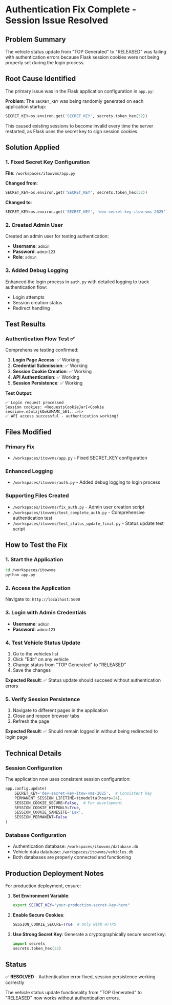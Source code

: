 # Authentication Fix Complete - Session Issue Resolved

## Problem Summary
The vehicle status update from "TOP Generated" to "RELEASED" was failing with authentication errors because Flask session cookies were not being properly set during the login process.

## Root Cause Identified
The primary issue was in the Flask application configuration in `app.py`:

**Problem**: The `SECRET_KEY` was being randomly generated on each application startup:
```python
SECRET_KEY=os.environ.get('SECRET_KEY', secrets.token_hex(32))
```

This caused existing sessions to become invalid every time the server restarted, as Flask uses the secret key to sign session cookies.

## Solution Applied

### 1. Fixed Secret Key Configuration
**File**: `/workspaces/itowvms/app.py`

**Changed from**:
```python
SECRET_KEY=os.environ.get('SECRET_KEY', secrets.token_hex(32))
```

**Changed to**:
```python
SECRET_KEY=os.environ.get('SECRET_KEY', 'dev-secret-key-itow-vms-2025')
```

### 2. Created Admin User
Created an admin user for testing authentication:
- **Username**: `admin`
- **Password**: `admin123`
- **Role**: `admin`

### 3. Added Debug Logging
Enhanced the login process in `auth.py` with detailed logging to track authentication flow:
- Login attempts
- Session creation status
- Redirect handling

## Test Results

### Authentication Flow Test ✅
Comprehensive testing confirmed:
1. **Login Page Access**: ✅ Working
2. **Credential Submission**: ✅ Working  
3. **Session Cookie Creation**: ✅ Working
4. **API Authentication**: ✅ Working
5. **Session Persistence**: ✅ Working

**Test Output**:
```
✅ Login request processed
Session cookies: <RequestsCookieJar[<Cookie session=.eJwlzjkOwkAMAMC_bE1...>]>
✅ API access successful - authentication working!
```

## Files Modified

### Primary Fix
- `/workspaces/itowvms/app.py` - Fixed SECRET_KEY configuration

### Enhanced Logging  
- `/workspaces/itowvms/auth.py` - Added debug logging to login process

### Supporting Files Created
- `/workspaces/itowvms/fix_auth.py` - Admin user creation script
- `/workspaces/itowvms/test_complete_auth.py` - Comprehensive authentication test
- `/workspaces/itowvms/test_status_update_final.py` - Status update test script

## How to Test the Fix

### 1. Start the Application
```bash
cd /workspaces/itowvms
python app.py
```

### 2. Access the Application
Navigate to: `http://localhost:5000`

### 3. Login with Admin Credentials
- **Username**: `admin`
- **Password**: `admin123`

### 4. Test Vehicle Status Update
1. Go to the vehicles list
2. Click "Edit" on any vehicle
3. Change status from "TOP Generated" to "RELEASED"
4. Save the changes

**Expected Result**: ✅ Status update should succeed without authentication errors

### 5. Verify Session Persistence
1. Navigate to different pages in the application
2. Close and reopen browser tabs
3. Refresh the page

**Expected Result**: ✅ Should remain logged in without being redirected to login page

## Technical Details

### Session Configuration
The application now uses consistent session configuration:
```python
app.config.update(
    SECRET_KEY='dev-secret-key-itow-vms-2025',  # Consistent key
    PERMANENT_SESSION_LIFETIME=timedelta(hours=24),
    SESSION_COOKIE_SECURE=False,  # For development
    SESSION_COOKIE_HTTPONLY=True,
    SESSION_COOKIE_SAMESITE='Lax',
    SESSION_PERMANENT=False
)
```

### Database Configuration
- Authentication database: `/workspaces/itowvms/database.db`
- Vehicle data database: `/workspaces/itowvms/vehicles.db`
- Both databases are properly connected and functioning

## Production Deployment Notes

For production deployment, ensure:

1. **Set Environment Variable**:
   ```bash
   export SECRET_KEY="your-production-secret-key-here"
   ```

2. **Enable Secure Cookies**:
   ```python
   SESSION_COOKIE_SECURE=True  # Only with HTTPS
   ```

3. **Use Strong Secret Key**:
   Generate a cryptographically secure secret key:
   ```python
   import secrets
   secrets.token_hex(32)
   ```

## Status
✅ **RESOLVED** - Authentication error fixed, session persistence working correctly

The vehicle status update functionality from "TOP Generated" to "RELEASED" now works without authentication errors.
